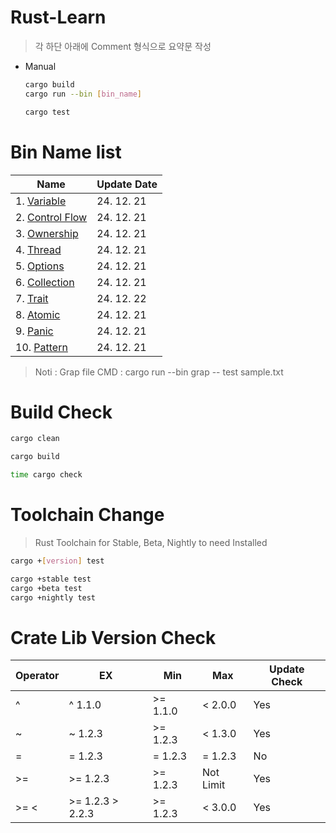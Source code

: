 # Rust-Learn
> 각 하단 아래에 Comment 형식으로 요약문 작성
* Manual
    ```bash
    cargo build
    cargo run --bin [bin_name]
    ```
    ```bash
    cargo test
    ```
# Bin Name list
| Name                                         | Update Date |
| -------------------------------------------- | ----------- |
| 1. [Variable](./src/bin/Variable.rs)         | 24. 12. 21  |
| 2. [Control Flow](./src/bin/Control_Flow.rs) | 24. 12. 21  |
| 3. [Ownership](./src/bin/Ownership.rs)       | 24. 12. 21  |
| 4. [Thread](./src/bin/Thread.rs)             | 24. 12. 21  |
| 5. [Options](./src/bin/Options.rs)           | 24. 12. 21  |
| 6. [Collection](./src/bin/Options.rs)        | 24. 12. 21  |
| 7. [Trait](./src/bin/Trait.rs)               | 24. 12. 22  |
| 8. [Atomic](./src/bin/Atomic.rs)             | 24. 12. 21  |
| 9. [Panic](./src/bin/Panic.rs)               | 24. 12. 21  |
| 10. [Pattern](./src/bin/Pattern.rs)          | 24. 12. 21  |
> Noti : Grap file CMD : cargo run --bin grap -- test sample.txt


# Build Check
```bash
cargo clean
```

```bash
cargo build
```

```bash
time cargo check
```

# Toolchain Change
> Rust Toolchain for Stable, Beta, Nightly to need Installed

```bash
cargo +[version] test
```

```bash
cargo +stable test
cargo +beta test
cargo +nightly test
```

# Crate Lib Version Check
| Operator | EX               | Min      | Max       | Update Check |
| -------- | ---------------- | -------- | --------- | ------------ |
| ^        | ^ 1.1.0          | >= 1.1.0 | < 2.0.0   | Yes          |
| ~        | ~ 1.2.3          | >= 1.2.3 | < 1.3.0   | Yes          |
| =        | = 1.2.3          | = 1.2.3  | = 1.2.3   | No           |
| >=       | >= 1.2.3         | >= 1.2.3 | Not Limit | Yes          |
| >= <     | >= 1.2.3 > 2.2.3 | >= 1.2.3 | < 3.0.0   | Yes          |